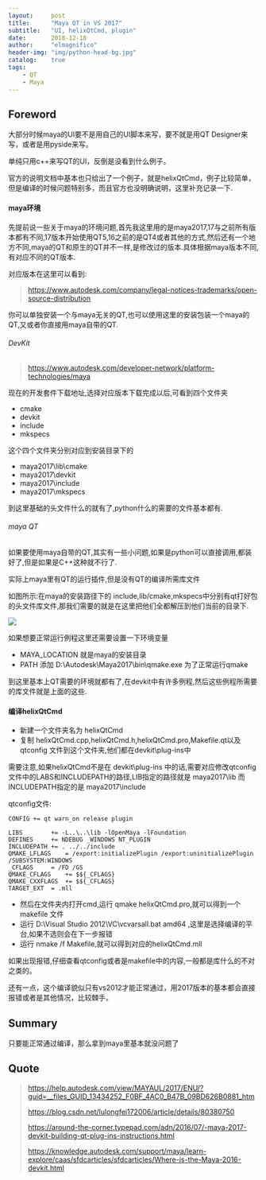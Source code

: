 ```yaml
---
layout:     post
title:      "Maya QT in VS 2017"
subtitle:   "UI, helixQtCmd, plugin"
date:       2018-12-18
author:     "elmagnifico"
header-img: "img/python-head-bg.jpg"
catalog:    true
tags:
    - QT
    - Maya
---
```


## Foreword

大部分时候maya的UI要不是用自己的UI脚本来写，要不就是用QT Designer来写，或者是用pyside来写。

单纯只用c++来写QT的UI，反倒是没看到什么例子。

官方的说明文档中基本也只给出了一个例子，就是helixQtCmd，例子比较简单，但是编译的时候问题特别多，而且官方也没明确说明，这里补充记录一下.

#### maya环境

先提前说一些关于maya的环境问题,首先我这里用的是maya2017,17与之前所有版本都有不同,17版本开始使用QT5,16之前的是QT4或者其他的方式,然后还有一个地方不同,maya的QT和原生的QT并不一样,是修改过的版本.具体根据maya版本不同,有对应不同的QT版本.

对应版本在这里可以看到:

> https://www.autodesk.com/company/legal-notices-trademarks/open-source-distribution

你可以单独安装一个与maya无关的QT,也可以使用这里的安装包装一个maya的QT,又或者你直接用maya自带的QT.

###### DevKit

> https://www.autodesk.com/developer-network/platform-technologies/maya

现在的开发套件下载地址,选择对应版本下载完成以后,可看到四个文件夹

- cmake
- devkit
- include
- mkspecs

这个四个文件夹分别对应到安装目录下的

- maya2017\lib\cmake
- maya2017\devkit
- maya2017\include
- maya2017\mkspecs

到这里基础的头文件什么的就有了,python什么的需要的文件基本都有.

###### maya QT

如果要使用maya自带的QT,其实有一些小问题,如果是python可以直接调用,都装好了,但是如果是C++这种就不行了.

实际上maya里有QT的运行插件,但是没有QT的编译所需库文件

如图所示:在maya的安装路径下的 include,lib/cmake,mkspecs中分别有qt打好包的头文件库文件,那我们需要的就是在这里把他们全都解压到他们当前的目录下.

![](http://img.elmagnifico.tech:9514/static/upload/elmagnifico/5c18531be0b19.png)

如果想要正常运行例程这里还需要设置一下环境变量

- MAYA_LOCATION 就是maya的安装目录
- PATH 添加 D:\Autodesk\Maya2017\bin\qmake.exe 为了正常运行qmake

到这里基本上QT需要的环境就都有了,在devkit中有许多例程,然后这些例程所需要的库文件就是上面的这些.

#### 编译helixQtCmd

- 新建一个文件夹名为 helixQtCmd
- 复制 helixQtCmd.cpp,helixQtCmd.h,helixQtCmd.pro,Makefile.qt以及qtconfig 文件到这个文件夹,他们都在devkit\plug-ins中

需要注意,如果helixQtCmd不是在 devkit\plug-ins 中的话,需要对应修改qtconfig文件中的LABS和INCLUDEPATH的路径,LIB指定的路径就是 maya2017\lib 而INCLUDEPATH指定的是 maya2017\include

qtconfig文件:

    CONFIG += qt warn_on release plugin

    LIBS		+= -L..\..\lib -lOpenMaya -lFoundation
    DEFINES		+= NDEBUG _WINDOWS NT_PLUGIN
    INCLUDEPATH	+= . ../../include
    QMAKE_LFLAGS	= /export:initializePlugin /export:uninitializePlugin /SUBSYSTEM:WINDOWS
    _CFLAGS		= /FD /GS
    QMAKE_CFLAGS	+= $${_CFLAGS}
    QMAKE_CXXFLAGS	+= $${_CFLAGS}
    TARGET_EXT	= .mll

- 然后在文件夹内打开cmd,运行 qmake helixQtCmd.pro,就可以得到一个 makefile 文件
- 运行 D:\Visual Studio 2012\VC\vcvarsall.bat amd64 ,这里是选择编译的平台,如果不选则会在下一步报错
- 运行 nmake /f Makefile,就可以得到对应的helixQtCmd.mll

如果出现报错,仔细查看qtconfig或者是makefile中的内容,一般都是库什么的不对之类的。

还有一点，这个编译貌似只有vs2012才能正常通过，用2017版本的基本都会直接报错或者是其他情况，比较棘手。

## Summary

只要能正常通过编译，那么拿到maya里基本就没问题了

## Quote

> https://help.autodesk.com/view/MAYAUL/2017/ENU/?guid=__files_GUID_13434252_F0BF_4AC0_B47B_09BD626B0881_htm
>
> https://blog.csdn.net/lulongfei172006/article/details/80380750
>
> https://around-the-corner.typepad.com/adn/2016/07/-maya-2017-devkit-building-qt-plug-ins-instructions.html
>
> https://knowledge.autodesk.com/support/maya/learn-explore/caas/sfdcarticles/sfdcarticles/Where-is-the-Maya-2016-devkit.html
